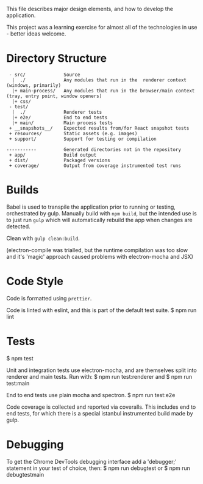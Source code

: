 This file describes major design elements, and how to develop the application.

This project was a learning exercise for almost all of the technologies in use - better ideas welcome.

Directory Structure
===================
```
 - src/              Source
  |  ./              Any modules that run in the  renderer context (windows, primarily)
  |+ main-process/   Any modules that run in the browser/main context (tray, entry point, window openers)
  |+ css/
 - test/
  |  ./              Renderer tests
  |+ e2e/            End to end tests
  |+ main/           Main process tests
 + __snapshots__/    Expected results from/for React snapshot tests
 + resources/        Static assets (e.g. images)
 + support/          Support for testing or compilation

-----------          Generated directories not in the repository
 + app/              Build output
 + dist/             Packaged versions
 + coverage/         Output from coverage instrumented test runs
```

Builds
======
Babel is used to transpile the application prior to running or testing, orchestrated by gulp.
Manually build with `npm build`, but the intended use is to just run `gulp` which will automatically
rebuild the app when changes are detected.

Clean with `gulp clean:build`.

(electron-compile was trialled, but the runtime compilation was too slow and it's 'magic' approach
caused problems with electron-mocha and JSX)

Code Style
==========
Code is formatted using `prettier`.

Code is linted with eslint, and this is part of the default test suite.
$ npm run lint

Tests
=====
$ npm test

Unit and integration tests use electron-mocha, and are themselves split into
renderer and main tests. Run with:
$ npm run test:renderer
 and
$ npm run test:main

End to end tests use plain mocha and spectron.
$ npm run test:e2e

Code coverage is collected and reported via coveralls. This includes end to end tests, for which
there is a special istanbul instrumented build made by gulp.

Debugging
=========
To get the Chrome DevTools debugging interface add a 'debugger;' statement in
your test of choice, then:
$ npm run debugtest
 or
$ npm run debugtestmain
